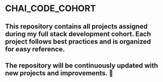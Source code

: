 # CHAI_CODE_COHORT
## This repository contains all projects assigned during my full stack development cohort. Each project follows best practices and is organized for easy reference.
## The repository will be continuously updated with new projects and improvements. 🚀
